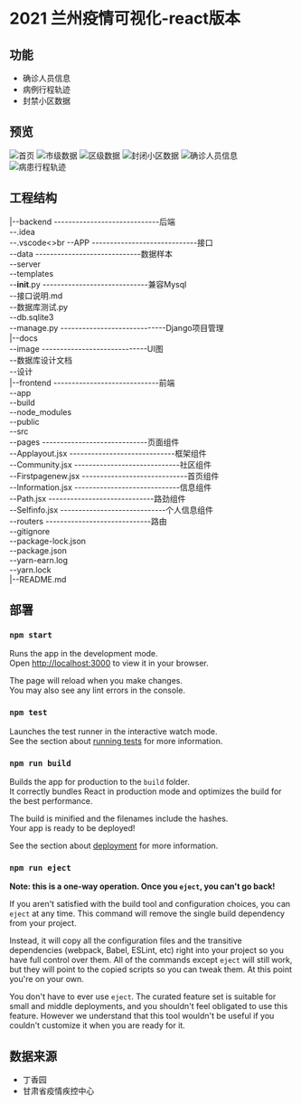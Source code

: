 # 2021   兰州疫情可视化-react版本

## 功能

   - 确诊人员信息
   - 病例行程轨迹
   - 封禁小区数据
   
## 预览
 
   ![首页](/docs/image/%E9%A6%96%E9%A1%B5.png) 
   ![市级数据](/docs/image/%E5%85%B0%E5%B7%9E.png)
   ![区级数据](/docs/image/%E4%B8%83%E9%87%8C%E6%B2%B3.png)
   ![封闭小区数据](/docs/image/%E5%BD%AD%E5%AE%B6%E5%9D%AA.png)
   ![确诊人员信息](/docs/image/%E7%A1%AE%E8%AF%8A%E4%BA%BA%E5%91%98%E4%BF%A1%E6%81%AF%20%E2%80%93%201.png)
   ![病患行程轨迹](/docs/image/%E7%97%85%E6%82%A31%E8%BD%A8%E8%BF%B9%E8%B7%AF%E7%BA%BF.png)

## 工程结构

   |--backend -----------------------------后端<br>
      --.idea<br>
      --.vscode<>br
      --APP -----------------------------接口<br>
      --data -----------------------------数据样本<br> 
      --server<br>
      --templates<br>
      --__init__.py -----------------------------兼容Mysql<br>
      --接口说明.md<br>
      --数据库测试.py<br>
      --db.sqlite3<br>
      --manage.py -----------------------------Django项目管理<br>
   |--docs <br>
      --image -----------------------------UI图<br>
      --数据库设计文档<br>
      --设计<br>
   |--frontend -----------------------------前端<br>
      --app<br> 
      --build<br>
      --node_modules<br>
      --public<br>
      --src<br>
        --pages -----------------------------页面组件<br>
          --Applayout.jsx -----------------------------框架组件<br>
          --Community.jsx -----------------------------社区组件<br>
          --Firstpagenew.jsx -----------------------------首页组件<br>
          --Information.jsx -----------------------------信息组件<br>
          --Path.jsx -----------------------------路劲组件<br>
          --Selfinfo.jsx -----------------------------个人信息组件<br>
        --routers -----------------------------路由<br>
      --gitignore<br>
      --package-lock.json<br>
      --package.json<br>
      --yarn-earn.log<br>
      --yarn.lock<br>
   |--README.md<br>
      

      
## 部署
   
### `npm start`

Runs the app in the development mode.\
Open [http://localhost:3000](http://localhost:3000) to view it in your browser.

The page will reload when you make changes.\
You may also see any lint errors in the console.

### `npm test`

Launches the test runner in the interactive watch mode.\
See the section about [running tests](https://facebook.github.io/create-react-app/docs/running-tests) for more information.

### `npm run build`

Builds the app for production to the `build` folder.\
It correctly bundles React in production mode and optimizes the build for the best performance.

The build is minified and the filenames include the hashes.\
Your app is ready to be deployed!

See the section about [deployment](https://facebook.github.io/create-react-app/docs/deployment) for more information.

### `npm run eject`

**Note: this is a one-way operation. Once you `eject`, you can't go back!**

If you aren't satisfied with the build tool and configuration choices, you can `eject` at any time. This command will remove the single build dependency from your project.

Instead, it will copy all the configuration files and the transitive dependencies (webpack, Babel, ESLint, etc) right into your project so you have full control over them. All of the commands except `eject` will still work, but they will point to the copied scripts so you can tweak them. At this point you're on your own.

You don't have to ever use `eject`. The curated feature set is suitable for small and middle deployments, and you shouldn't feel obligated to use this feature. However we understand that this tool wouldn't be useful if you couldn't customize it when you are ready for it.

   

## 数据来源
- 丁香园
- 甘肃省疫情疾控中心